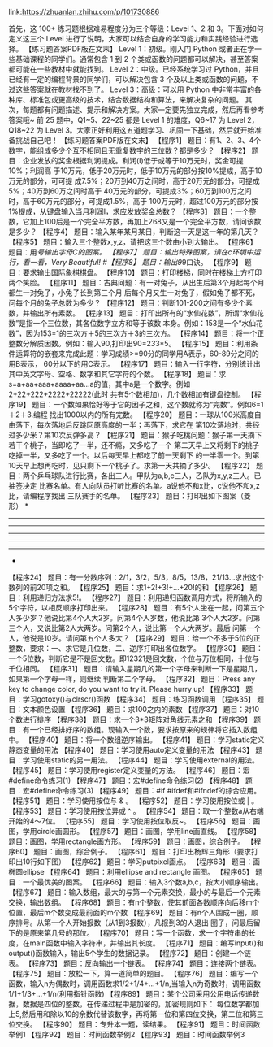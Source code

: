 link:https://zhuanlan.zhihu.com/p/101730886

首先，这 100+ 练习题根据难易程度分为三个等级：Level 1、2 和 3。下面对如何定义这三个 Level 进行了说明，大家可以结合自身的学习能力和实践经验进行选择。
【练习题答案PDF版在文末】
Level 1：初级。刚入门 Python 或者正在学一些基础课程的同学们。通常包含 1 到 2 个类或函数的问题都可以解决，甚至答案都可能在一些教材中就能找到。
Level 2：中级。已经系统学习过 Python，并且已经有一定的编程背景的同学们，可以解决包含 3 个及以上类或函数的问题，不过这些答案就在教材找不到了。
Level 3：高级：可以用 Python 中非常丰富的各种库、标准包或更高级的技术，结合数据结构和算法，来解决复杂的问题。
其次，每题都有问题描述、提示和解决方案。大家一定要先独立完成，然后再看参考答案哦~
前 25 题中，Q1~5、22~25 都是 Level 1 的难度，Q6~17 为 Level 2，Q18~22 为 Level 3。大家正好利用这五道题学习、巩固一下基础，然后就开始准备挑战自己吧！
【练习题答案PDF版在文末】
【程序1】
题目：有1、2、3、4个数字，能组成多少个互不相同且无重复数字的三位数？都是多少？
【程序2】
题目：企业发放的奖金根据利润提成。利润(I)低于或等于10万元时，奖金可提10%；利润高
于10万元，低于20万元时，低于10万元的部分按10%提成，高于10万元的部分，可可提
成7.5%；20万到40万之间时，高于20万元的部分，可提成5%；40万到60万之间时高于
40万元的部分，可提成3%；60万到100万之间时，高于60万元的部分，可提成1.5%，高于
100万元时，超过100万元的部分按1%提成，从键盘输入当月利润I，求应发放奖金总数？
【程序3】
题目：一个整数，它加上100后是一个完全平方数，再加上268又是一个完全平方数，请问该数是多少？
【程序4】
题目：输入某年某月某日，判断这一天是这一年的第几天？
【程序5】
题目：输入三个整数x,y,z，请把这三个数由小到大输出。
【程序6】
题目：用*号输出字母C的图案。
【程序7】
题目：输出特殊图案，请在c环境中运行，看一看，Very Beautiful!
#【程序8】
题目：输出9*9口诀。
【程序9】
题目：要求输出国际象棋棋盘。
【程序10】
题目：打印楼梯，同时在楼梯上方打印两个笑脸。
【程序11】
题目：古典问题：有一对兔子，从出生后第3个月起每个月都生一对兔子，小兔子长到第三个月
后每个月又生一对兔子，假如兔子都不死，问每个月的兔子总数为多少？
【程序12】
题目：判断101-200之间有多少个素数，并输出所有素数。
【程序13】
题目：打印出所有的“水仙花数”，所谓“水仙花数”是指一个三位数，其各位数字立方和等于该数
本身。例如：153是一个“水仙花数”，因为153=1的三次方＋5的三次方＋3的三次方。
【程序14】
题目：将一个正整数分解质因数。例如：输入90,打印出90=2*3*3*5。
【程序15】
题目：利用条件运算符的嵌套来完成此题：学习成绩>=90分的同学用A表示，60-89分之间的用B表示，
60分以下的用C表示。
【程序17】
题目：输入一行字符，分别统计出其中英文字母、空格、数字和其它字符的个数。
【程序18】
题目：求s=a+aa+aaa+aaaa+aa...a的值，其中a是一个数字。例如2+22+222+2222+22222(此时
共有5个数相加)，几个数相加有键盘控制。
【程序19】
题目：一个数如果恰好等于它的因子之和，这个数就称为“完数”。例如6=1＋2＋3.编程
找出1000以内的所有完数。
【程序20】
题目：一球从100米高度自由落下，每次落地后反跳回原高度的一半；再落下，求它在
第10次落地时，共经过多少米？第10次反弹多高？
【程序21】
题目：猴子吃桃问题：猴子第一天摘下若干个桃子，当即吃了一半，还不瘾，又多吃了一个
第二天早上又将剩下的桃子吃掉一半，又多吃了一个。以后每天早上都吃了前一天剩下
的一半零一个。到第10天早上想再吃时，见只剩下一个桃子了。求第一天共摘了多少。
【程序22】
题目：两个乒乓球队进行比赛，各出三人。甲队为a,b,c三人，乙队为x,y,z三人。已抽签决定
比赛名单。有人向队员打听比赛的名单。a说他不和x比，c说他不和x,z比，请编程序找出
三队赛手的名单。
【程序23】
题目：打印出如下图案（菱形）
*
***
*****
*******
*****
***
*
【程序24】
题目：有一分数序列：2/1，3/2，5/3，8/5，13/8，21/13...求出这个数列的前20项之和。
【程序25】
题目：求1+2!+3!+...+20!的和
【程序26】
题目：利用递归方法求5!。
【程序27】
题目：利用递归函数调用方式，将所输入的5个字符，以相反顺序打印出来。
【程序28】
题目：有5个人坐在一起，问第五个人多少岁？他说比第4个人大2岁。问第4个人岁数，他说比第
3个人大2岁。问第三个人，又说比第2人大两岁。问第2个人，说比第一个人大两岁。最后
问第一个人，他说是10岁。请问第五个人多大？
【程序29】
题目：给一个不多于5位的正整数，要求：一、求它是几位数，二、逆序打印出各位数字。
【程序30】
题目：一个5位数，判断它是不是回文数。即12321是回文数，个位与万位相同，十位与千位相同。
【程序31】
题目：请输入星期几的第一个字母来判断一下是星期几，如果第一个字母一样，则继续
判断第二个字母。
【程序32】
题目：Press any key to change color, do you want to try it. Please hurry up!
【程序33】
题目：学习gotoxy()与clrscr()函数
【程序34】
题目：练习函数调用
【程序35】
题目：文本颜色设置
【程序36】
题目：求100之内的素数
【程序37】
题目：对10个数进行排序
【程序38】
题目：求一个3*3矩阵对角线元素之和
【程序39】
题目：有一个已经排好序的数组。现输入一个数，要求按原来的规律将它插入数组中。
【程序40】
题目：将一个数组逆序输出。
【程序41】
题目：学习static定义静态变量的用法
【程序40】
题目：学习使用auto定义变量的用法
【程序43】
题目：学习使用static的另一用法。
【程序44】
题目：学习使用external的用法。
【程序45】
题目：学习使用register定义变量的方法。
【程序46】
题目：宏#define命令练习(1)
【程序47】
题目：宏#define命令练习(2)
【程序48】
题目：宏#define命令练习(3)
【程序49】
题目：#if #ifdef和#ifndef的综合应用。
【程序51】
题目：学习使用按位与 & 。
【程序52】
题目：学习使用按位或 | 。
【程序53】
题目：学习使用按位异或 ^ 。
【程序54】
题目：取一个整数a从右端开始的4～7位。
【程序55】
题目：学习使用按位取反~。
【程序56】
题目：画图，学用circle画圆形。
【程序57】
题目：画图，学用line画直线。
【程序58】
题目：画图，学用rectangle画方形。
【程序59】
题目：画图，综合例子。
【程序60】
题目：画图，综合例子。
【程序61】
题目：打印出杨辉三角形（要求打印出10行如下图）
【程序62】
题目：学习putpixel画点。
【程序63】
题目：画椭圆ellipse
【程序64】
题目：利用ellipse and rectangle 画图。
【程序65】
题目：一个最优美的图案。
【程序66】
题目：输入3个数a,b,c，按大小顺序输出。
【程序67】
题目：输入数组，最大的与第一个元素交换，最小的与最后一个元素交换，输出数组。
【程序68】
题目：有n个整数，使其前面各数顺序向后移m个位置，最后m个数变成最前面的m个数
【程序69】
题目：有n个人围成一圈，顺序排号。从第一个人开始报数（从1到3报数），凡报到3的人退出
圈子，问最后留下的是原来第几号的那位。
【程序70】
题目：写一个函数，求一个字符串的长度，在main函数中输入字符串，并输出其长度。
【程序71】
题目：编写input()和output()函数输入，输出5个学生的数据记录。
【程序72】
题目：创建一个链表。
【程序73】
题目：反向输出一个链表。
【程序74】
题目：连接两个链表。
【程序75】
题目：放松一下，算一道简单的题目。
【程序76】
题目：编写一个函数，输入n为偶数时，调用函数求1/2+1/4+...+1/n,当输入n为奇数时，调用函数
1/1+1/3+...+1/n(利用指针函数)
【程序89】
题目：某个公司采用公用电话传递数据，数据是四位的整数，在传递过程中是加密的，加密规则如下：
每位数字都加上5,然后用和除以10的余数代替该数字，再将第一位和第四位交换，第二位和第三位交换。
【程序90】
题目：专升本一题，读结果。
【程序91】
题目：时间函数举例1
【程序92】
题目：时间函数举例2
【程序93】
题目：时间函数举例3